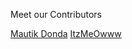 Meet our Contributors

<!-- APPEND YOUR DETAILS BELOW -->
<a href="https://github.com/MautikDonda/">Mautik Donda</a>
<a href="https://github.com/itzmeowww">ItzMeOwww</a>
